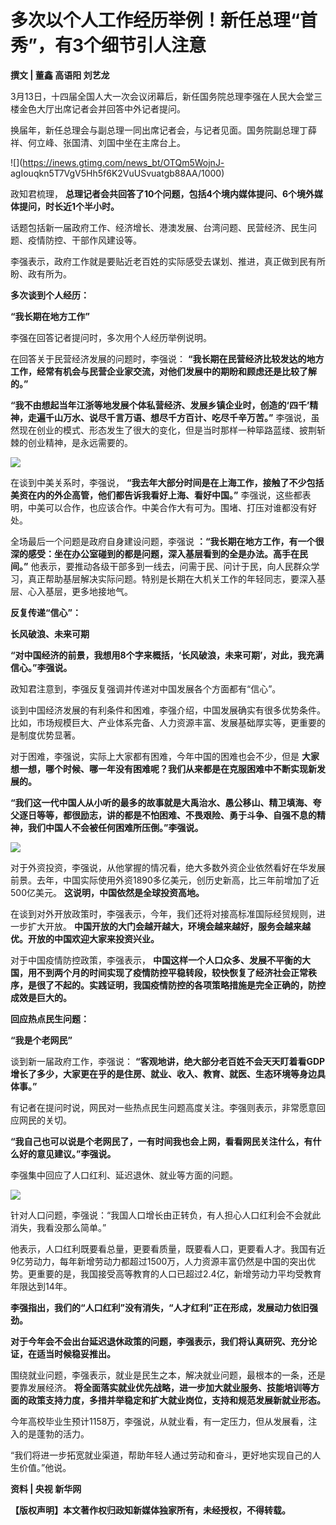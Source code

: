 # 多次以个人工作经历举例！新任总理“首秀”，有3个细节引人注意

**撰文 | 董鑫 高语阳 刘艺龙**

3月13日，十四届全国人大一次会议闭幕后，新任国务院总理李强在人民大会堂三楼金色大厅出席记者会并回答中外记者提问。

换届年，新任总理会与副总理一同出席记者会，与记者见面。国务院副总理丁薛祥、何立峰、张国清、刘国中坐在主席台上。

![](https://inews.gtimg.com/news_bt/OTQm5WojnJ-
agIouqkn5T7VgV5Hh5f6K2VuUSvuatgb88AA/1000)

政知君梳理， **总理记者会共回答了10个问题，包括4个境内媒体提问、6个境外媒体提问，时长近1个半小时。**

话题包括新一届政府工作、经济增长、港澳发展、台湾问题、民营经济、民生问题、疫情防控、干部作风建设等。

李强表示，政府工作就是要贴近老百姓的实际感受去谋划、推进，真正做到民有所盼、政有所为。

**多次谈到个人经历：**

**“我长期在地方工作”**

李强在回答记者提问时，多次用个人经历举例说明。

在回答关于民营经济发展的问题时，李强说：
**“我长期在民营经济比较发达的地方工作，经常有机会与民营企业家交流，对他们发展中的期盼和顾虑还是比较了解的。”**

**“我不由想起当年江浙等地发展个体私营经济、发展乡镇企业时，创造的‘四千’精神，走遍千山万水、说尽千言万语、想尽千方百计、吃尽千辛万苦。”**
李强说，虽然现在创业的模式、形态发生了很大的变化，但是当时那样一种筚路蓝缕、披荆斩棘的创业精神，是永远需要的。

![](https://inews.gtimg.com/news_bt/OeNk1dpSRY8AkKgZQggvo8j_Oy_TW81z7lkBD9dA6b7-QAA/1000)

在谈到中美关系时，李强说， **“我去年大部分时间是在上海工作，接触了不少包括美资在内的外企高管，他们都告诉我看好上海、看好中国。”**
李强说，这些都表明，中美可以合作，也应该合作。中美合作大有可为。围堵、打压对谁都没有好处。

全场最后一个问题是政府自身建设问题，李强说 **：“我长期在地方工作，有一个很深的感受：坐在办公室碰到的都是问题，深入基层看到的全是办法。高手在民间。”**
他表示，要推动各级干部多到一线去，问需于民、问计于民，向人民群众学习，真正帮助基层解决实际问题。特别是长期在大机关工作的年轻同志，要深入基层、心入基层，更多地接地气。

**反复传递“信心”：**

**长风破浪、未来可期**

**“对中国经济的前景，我想用8个字来概括，‘长风破浪，未来可期’，对此，我充满信心。”李强说。**

政知君注意到，李强反复强调并传递对中国发展各个方面都有“信心”。

谈到中国经济发展的有利条件和困难，李强介绍，中国发展确实有很多优势条件。比如，市场规模巨大、产业体系完备、人力资源丰富、发展基础厚实等，更重要的是制度优势显著。

对于困难，李强说，实际上大家都有困难，今年中国的困难也会不少，但是
**大家想一想，哪个时候、哪一年没有困难呢？我们从来都是在克服困难中不断实现新发展的。**

**“我们这一代中国人从小听的最多的故事就是大禹治水、愚公移山、精卫填海、夸父逐日等等，都很励志，讲的都是不怕困难、不畏艰险、勇于斗争、自强不息的精神，我们中国人不会被任何困难所压倒。”李强说。**

![](https://inews.gtimg.com/news_bt/OLeUGgflO7xLx6AUyeW_EOnfco7vL3iVP9gRuG9wH5iV0AA/1000)

对于外资投资，李强说，从他掌握的情况看，绝大多数外资企业依然看好在华发展前景。去年，中国实际使用外资1890多亿美元，创历史新高，比三年前增加了近500亿美元。
**这说明，中国依然是全球投资高地。**

在谈到对外开放政策时，李强表示，今年，我们还将对接高标准国际经贸规则，进一步扩大开放。
**中国开放的大门会越开越大，环境会越来越好，服务会越来越优。开放的中国欢迎大家来投资兴业。**

对于中国疫情防控政策，李强表示，
**中国这样一个人口众多、发展不平衡的大国，用不到两个月的时间实现了疫情防控平稳转段，较快恢复了经济社会正常秩序，是很了不起的。实践证明，我国疫情防控的各项策略措施是完全正确的，防控成效是巨大的。**

**回应热点民生问题：**

**“我是个老网民”**

谈到新一届政府工作，李强说：
**“客观地讲，绝大部分老百姓不会天天盯着看GDP增长了多少，大家更在乎的是住房、就业、收入、教育、就医、生态环境等身边具体事。”**

有记者在提问时说，网民对一些热点民生问题高度关注。李强则表示，非常愿意回应网民的关切。

**“我自己也可以说是个老网民了，一有时间我也会上网，看看网民关注什么，有什么好的意见建议。”李强说。**

李强集中回应了人口红利、延迟退休、就业等方面的问题。

![](https://inews.gtimg.com/news_bt/OtVq4md11P4ZlWHsTbNAsuloFzSe1pxgfJEJVx16aL7EAAA/1000)

针对人口问题，李强说：“我国人口增长由正转负，有人担心人口红利会不会就此消失，我看没那么简单。”

他表示，人口红利既要看总量，更要看质量，既要看人口，更要看人才。我国有近9亿劳动力，每年新增劳动力都超过1500万，人力资源丰富仍然是中国的突出优势。更重要的是，我国接受高等教育的人口已超过2.4亿，新增劳动力平均受教育年限达到14年。

**李强指出，我们的“人口红利”没有消失，“人才红利”正在形成，发展动力依旧强劲。**

**对于今年会不会出台延迟退休政策的问题，李强表示，我们将认真研究、充分论证，在适当时候稳妥推出。**

围绕就业问题，李强表示，就业是民生之本，解决就业问题，最根本的一条，还是要靠发展经济。
**将全面落实就业优先战略，进一步加大就业服务、技能培训等方面的政策支持力度，多措并举稳定和扩大就业岗位，支持和规范发展新就业形态。**

今年高校毕业生预计1158万，李强说，从就业看，有一定压力，但从发展看，注入的是蓬勃的活力。

“我们将进一步拓宽就业渠道，帮助年轻人通过劳动和奋斗，更好地实现自己的人生价值。”他说。

**资料 | 央视 新华网**

**【版权声明】本文著作权归政知新媒体独家所有，未经授权，不得转载。**

